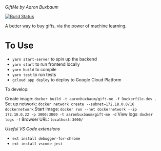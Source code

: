*GiftMe*
_by Aaron Buxbaum_

[![Build Status](https://travis-ci.org/AaronBuxbaum/GiftMe.svg?branch=master)](https://travis-ci.org/AaronBuxbaum/GiftMe)

A better way to buy gifts, via the power of machine learning.


# To Use #
 - `yarn start-server` to spin up the backend
 - `yarn start` to run frontend locally
 - `yarn build` to compile
 - `yarn test` to run tests
 - `gcloud app deploy` to deploy to Google Cloud Platform

To develop:

Create image: `docker build -t aaronbuxbaum/gift-me -f Dockerfile-dev .`
Set up network: `docker network create --subnet=172.18.0.0/16 dockernetwork`
Start image: `docker run --net dockernetwork --ip 172.18.0.22 -p 3000:3000 -t aaronbuxbaum/gift-me -d`
View logs: `docker logs -f`
Browser URL: `localhost:3000/`



*Useful VS Code extensions*
 - `ext install debugger-for-chrome`
 - `ext install vscode-jest`
